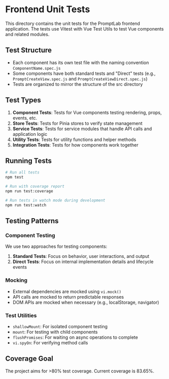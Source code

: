 # Frontend Unit Tests

This directory contains the unit tests for the PromptLab frontend application. The tests use Vitest with Vue Test Utils to test Vue components and related modules.

## Test Structure

- Each component has its own test file with the naming convention `ComponentName.spec.js`
- Some components have both standard tests and "Direct" tests (e.g., `PromptCreateView.spec.js` and `PromptCreateViewDirect.spec.js`)
- Tests are organized to mirror the structure of the src directory

## Test Types

1. **Component Tests**: Tests for Vue components testing rendering, props, events, etc.
2. **Store Tests**: Tests for Pinia stores to verify state management
3. **Service Tests**: Tests for service modules that handle API calls and application logic
4. **Utility Tests**: Tests for utility functions and helper methods
5. **Integration Tests**: Tests for how components work together

## Running Tests

```bash
# Run all tests
npm test

# Run with coverage report
npm run test:coverage

# Run tests in watch mode during development
npm run test:watch
```

## Testing Patterns

### Component Testing

We use two approaches for testing components:

1. **Standard Tests**: Focus on behavior, user interactions, and output
2. **Direct Tests**: Focus on internal implementation details and lifecycle events

### Mocking

- External dependencies are mocked using `vi.mock()`
- API calls are mocked to return predictable responses
- DOM APIs are mocked when necessary (e.g., localStorage, navigator)

### Test Utilities

- `shallowMount`: For isolated component testing
- `mount`: For testing with child components
- `flushPromises`: For waiting on async operations to complete
- `vi.spyOn`: For verifying method calls

## Coverage Goal

The project aims for >80% test coverage. Current coverage is 83.65%.
